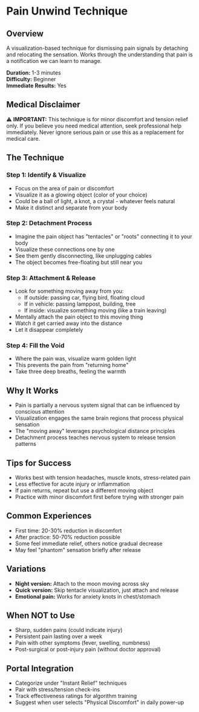 # Pain Unwind Technique

## Overview
A visualization-based technique for dismissing pain signals by detaching and relocating the sensation. Works through the understanding that pain is a notification we can learn to manage.

**Duration:** 1-3 minutes  
**Difficulty:** Beginner  
**Immediate Results:** Yes

## Medical Disclaimer
⚠️ **IMPORTANT:** This technique is for minor discomfort and tension relief only. If you believe you need medical attention, seek professional help immediately. Never ignore serious pain or use this as a replacement for medical care.

## The Technique

### Step 1: Identify & Visualize
- Focus on the area of pain or discomfort
- Visualize it as a glowing object (color of your choice)
- Could be a ball of light, a knot, a crystal - whatever feels natural
- Make it distinct and separate from your body

### Step 2: Detachment Process
- Imagine the pain object has "tentacles" or "roots" connecting it to your body
- Visualize these connections one by one
- See them gently disconnecting, like unplugging cables
- The object becomes free-floating but still near you

### Step 3: Attachment & Release
- Look for something moving away from you:
  - If outside: passing car, flying bird, floating cloud
  - If in vehicle: passing lamppost, building, tree
  - If inside: visualize something moving (like a train leaving)
- Mentally attach the pain object to this moving thing
- Watch it get carried away into the distance
- Let it disappear completely

### Step 4: Fill the Void
- Where the pain was, visualize warm golden light
- This prevents the pain from "returning home"
- Take three deep breaths, feeling the warmth

## Why It Works
- Pain is partially a nervous system signal that can be influenced by conscious attention
- Visualization engages the same brain regions that process physical sensation
- The "moving away" leverages psychological distance principles
- Detachment process teaches nervous system to release tension patterns

## Tips for Success
- Works best with tension headaches, muscle knots, stress-related pain
- Less effective for acute injury or inflammation
- If pain returns, repeat but use a different moving object
- Practice with minor discomfort first before trying with stronger pain

## Common Experiences
- First time: 20-30% reduction in discomfort
- After practice: 50-70% reduction possible
- Some feel immediate relief, others notice gradual decrease
- May feel "phantom" sensation briefly after release

## Variations
- **Night version:** Attach to the moon moving across sky
- **Quick version:** Skip tentacle visualization, just attach and release
- **Emotional pain:** Works for anxiety knots in chest/stomach

## When NOT to Use
- Sharp, sudden pains (could indicate injury)
- Persistent pain lasting over a week
- Pain with other symptoms (fever, swelling, numbness)
- Post-surgical or post-injury pain (without doctor approval)

## Portal Integration
- Categorize under "Instant Relief" techniques
- Pair with stress/tension check-ins
- Track effectiveness ratings for algorithm training
- Suggest when user selects "Physical Discomfort" in daily power-up